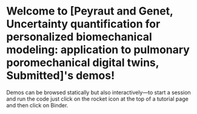 # Welcome to [Peyraut and Genet, Uncertainty quantification for personalized biomechanical modeling: application to pulmonary poromechanical digital twins, Submitted]'s demos!

Demos can be browsed statically but also interactively—to start a session and run the code just click on the rocket icon at the top of a tutorial page and then click on Binder.
